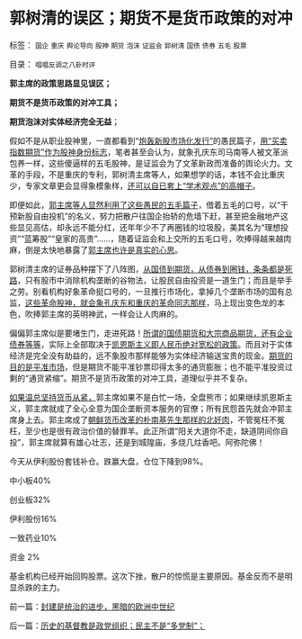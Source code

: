 # 郭树清的误区；期货不是货币政策的对冲

标签： `国企` `重庆` `舆论导向` `股神` `期货` `泡沫` `证监会` `郭树清` `国债` `债券` `五毛` `股票` 

目录： `唱唱反调之八卦时评`

**郭主席的政策思路显见误区；**

**期货不是货币政策的对冲工具；**

**期货泡沫对实体经济完全无益**；

假如不是从职业股神里，一直都看到“[炮轰新股市场化发行”](../../../2012/1/12/“攻击市场化发行”,验证了韩寒的“不革命”.md)的愚民篇子，[用“买卖指数期货”作为股神身份标志](../../../2010/1/12/融资融券和指数期货利好大盘股是错觉.md)，笔者甚至会认为，就象孔庆东司马南等人被文革派包养一样，这些傻逼样的五毛股神，是证监会为了文革新政而准备的舆论火力。文革的手段，不是重庆的专利，郭树清主席等人，如果想学的话，本钱不会比重庆少，专家文章更会显得象模象样，[还可以自已套上“学术观点”的高帽子](../../../2011/6/29/忠告五毛型股民不要拉皮条.md)。

即便如此，[郭主席等人显然利用了这些愚民的五毛篇子](../../../2012/3/29/期货指数是机构化操纵出大熊市的祸根；.md)，借着五毛的口号，以“干预新股自由投机”的名义，努力把散户往国企抬轿的危墙下赶，甚至把金融地产这些显见高估，却永远不能分红，还年年少不了再圈钱的垃圾股，美其名为“理想投资”“蓝筹股”“皇家的高贵”……，随着证监会和上交所的五毛口号，吹捧得越来越肉麻，倒是太快地暴露了[郭主席也许是真实的心思](../../../2012/2/15/证监会只需做好三年小事，谈忽悠创新“重监管，轻审批”.md)。

郭树清主席的证券品种摆下了八阵图，[从国债到期货，从债券到圈钱，条条都是死路](../../../2012/1/8/虚拟经济是凯恩斯主义的影子,“滞”与“胀”.md)，只有股市中消除机构垄断的谷物法，让股民自由投资是一道生门；而且是举手之劳。别看机构好象革命挺口号的，一旦推行市场化，拿掉几个垄断市场的国有总监，[这些革命股神，就会象孔庆东和重庆的革命同志那样](../../../2011/12/26/“不争论”是尊重自已的美德；“不急于争论”是养生好习惯.md)，马上现出变色龙的本色，吹捧郭主席的英明神武，一样会让人肉麻的。

偏偏郭主席似是要堵生门，走进死路！[所谓的国债期货和大宗商品期货，还有企业债券等等](../../../2012/1/8/凯恩斯主义泡沫和高杠杆中的哥德尔定理.md)，实际上全部取决于[凯恩斯主义即人民币绝对宽松的政策](../../../2012/1/8/没有凯恩斯主义就没有股神.md)。而且对于实体经济是完全没有助益的，远不象股市那样能够为实体经济输送宝贵的现金。[期货的目的是平准市场](../../../2011/4/28/屯积居奇的贡献和期货的条件.md)，但是期货不能平准钞票印得太多的通货膨胀；也不能平准投资过剩的“通货紧缩”。期货不是货币政策的对冲工具，道理似乎并不复杂。

[如果温总坚持货币从紧，](../../../2012/3/14/总理要禁毒，机构毒瘾大发作！.md)郭主席如果不是白忙一场，全盘熊市；如果继续凯恩斯主义，郭主席就成了全心全意为国企垄断资本服务的官僚；所有民怨首先就会冲郭主席身上去。郭主席成了[朝鲜货币改革的朴南基先生那样的北奸肉](../../../2010/1/10/朝鲜货币抢劫即将进入第二幕：恶性通货膨胀.md)，不管冤枉不冤枉，至少也是很有政治价值的替罪羊。此正所谓“阳关大道你不走，缺道阴间你自投”，郭主席就算有雄心壮志，还是到城隍庙，多烧几炷香吧。阿弥陀佛！

今天从伊利股份套钱补仓。跌赢大盘，仓位下降到98%。

中小板40%

创业板32%

伊利股份16%

一致药业10%

资金 2%

基金机构已经开始回购股票。这次下挫，散户的惊慌是主要原因。基金反而不是明显杀跌的主力。

前一篇：[封建是统治的进步，黑暗的欧洲中世纪](../../../2012/3/30/封建是统治的进步，黑暗的欧洲中世纪.md)

后一篇：[历史的基督教是政党组织；民主不是“多党制”；](../../../2012/3/31/历史的基督教是政党组织；民主不是“多党制”；.md)